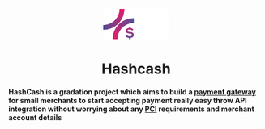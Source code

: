 <p align="center">
  <img width="130" hight="130" src="/Images/Logo/Asset logo 2 2.svg" />
<p/>

<h1 align="center"> Hashcash</h1>
 
 
<!-- 

 -->



#### HashCash is a gradation project which aims to build a [payment gateway](https://en.wikipedia.org/wiki/Payment_gateway) for small merchants to start accepting payment really easy throw API integration without worrying about any [PCI](https://www.pcisecuritystandards.org/) requirements and merchant account details


